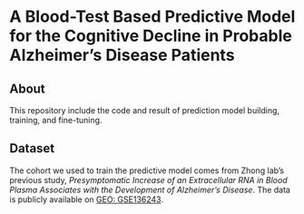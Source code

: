 # A Blood-Test Based Predictive Model for the Cognitive Decline in Probable Alzheimer’s Disease Patients

## About
This repository include the code and result of prediction model building, training, and fine-tuning.

## Dataset
The cohort we used to train the predictive model comes from Zhong lab’s previous study, *Presymptomatic Increase of an Extracellular RNA in Blood Plasma Associates with the Development of Alzheimer’s Disease*. The data is publicly available on [GEO: GSE136243](https://www.ncbi.nlm.nih.gov/geo/query/acc.cgi?acc=GSE136243).

